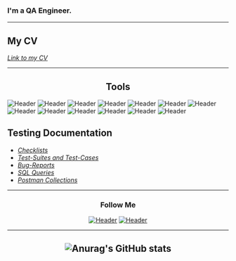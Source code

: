 ### I'm a QA Engineer.
____
## My CV 
_[Link to my CV](https://drive.google.com/file/d/1ojH2ZLODLUUMH4pE3ZGoXk9BgwT92Ap3/view?usp=share_link)_
___
## <div style="text-align: center;">Tools</div>
![Header](https://img.shields.io/badge/Jira-090909?style=for-the-badge&logo=jira&logoColor=136be1) 
![Header](https://img.shields.io/badge/Postman-090909?style=for-the-badge&logo=postman&logoColor=f76935) 
![Header](https://img.shields.io/badge/Swagger-090909?style=for-the-badge&logo=swagger&logoColor=7ede2b) 
![Header](https://img.shields.io/badge/Github-090909?style=for-the-badge&logo=github&logoColor=8cc4d7)
![Header](https://img.shields.io/badge/AzureDevops-090909?style=for-the-badge&logo=azuredevops&logoColor=0074d0)
![Header](https://img.shields.io/badge/MySQL-090909?style=for-the-badge&logo=mysql&logoColor=f76935)
![Header](https://img.shields.io/badge/PhPMyAdmin-090909?style=for-the-badge&logo=PhPMyAdmin&logoColor=4aa73c)
![Header](https://img.shields.io/badge/DevTools-090909?style=for-the-badge&logo=googlechrome&logoColor=2ba14b)
![Header](https://img.shields.io/badge/AndroidStudio-090909?style=for-the-badge&logo=androidstudio&logoColor=3ad07d)
![Header](https://img.shields.io/badge/TestRail-090909?style=for-the-badge&logo=TestRail&logoColor=71b556)
![Header](https://img.shields.io/badge/Fiddler-090909?style=for-the-badge&logo=Fiddler&logoColor=8cc4d7)
![Header](https://img.shields.io/badge/CharlesProxy-090909?style=for-the-badge&logo=charlesproxy&logoColor=8cc4d7)
![Header](https://img.shields.io/badge/VSCode-090909?style=for-the-badge&logo=VisualStudioCode&logoColor=0074d0)


## Testing Documentation

- _[Checklists](https://github.com/Denis1v/Checklists.git)_
- _[Test-Suites and Test-Cases](https://github.com/Denis1v/Test-Suites-and-Test-Cases.git)_
- _[Bug-Reports](https://github.com/Denis1v/Bug-Reports.git)_
- _[SQL Queries](https://github.com/Denis1v/SQL-Queries.git)_
- _[Postman Collections](https://github.com/Denis1v/Postman-Collections.git)_
___
### <div style="text-align: center;">Follow Me</div>

[<div style="text-align: center;">![Header](https://img.shields.io/badge/Telegram-090909?style=for-the-badge&logo=telegram&logoColor=31a5db)](https://t.me/Denis_QA1)
[![Header](https://img.shields.io/badge/Linkedin-090909?style=for-the-badge&logo=linkedin&logoColor=0073b1)](https://www.linkedin.com/in/denis-solovov-99b696252/)
</div>

___

## <div style="text-align: center;">![Anurag's GitHub stats](https://github-readme-stats.vercel.app/api?username=Denis1v&show_icons=true&theme=radical)</div>